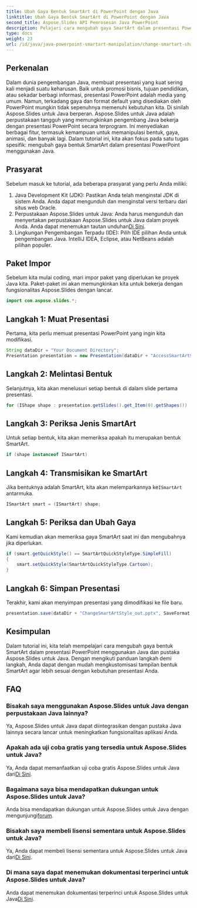 ```yaml
---
title: Ubah Gaya Bentuk SmartArt di PowerPoint dengan Java
linktitle: Ubah Gaya Bentuk SmartArt di PowerPoint dengan Java
second_title: Aspose.Slides API Pemrosesan Java PowerPoint
description: Pelajari cara mengubah gaya SmartArt dalam presentasi PowerPoint menggunakan Java dengan Aspose.Slides untuk Java. Tingkatkan presentasi Anda.
type: docs
weight: 23
url: /id/java/java-powerpoint-smartart-manipulation/change-smartart-shape-style-powerpoint-java/
---
```

## Perkenalan
Dalam dunia pengembangan Java, membuat presentasi yang kuat sering kali menjadi suatu keharusan. Baik untuk promosi bisnis, tujuan pendidikan, atau sekadar berbagi informasi, presentasi PowerPoint adalah media yang umum. Namun, terkadang gaya dan format default yang disediakan oleh PowerPoint mungkin tidak sepenuhnya memenuhi kebutuhan kita. Di sinilah Aspose.Slides untuk Java berperan.
Aspose.Slides untuk Java adalah perpustakaan tangguh yang memungkinkan pengembang Java bekerja dengan presentasi PowerPoint secara terprogram. Ini menyediakan berbagai fitur, termasuk kemampuan untuk memanipulasi bentuk, gaya, animasi, dan banyak lagi. Dalam tutorial ini, kita akan fokus pada satu tugas spesifik: mengubah gaya bentuk SmartArt dalam presentasi PowerPoint menggunakan Java.
## Prasyarat
Sebelum masuk ke tutorial, ada beberapa prasyarat yang perlu Anda miliki:
1. Java Development Kit (JDK): Pastikan Anda telah menginstal JDK di sistem Anda. Anda dapat mengunduh dan menginstal versi terbaru dari situs web Oracle.
2. Perpustakaan Aspose.Slides untuk Java: Anda harus mengunduh dan menyertakan perpustakaan Aspose.Slides untuk Java dalam proyek Anda. Anda dapat menemukan tautan unduhan[Di Sini](https://releases.aspose.com/slides/java/).
3. Lingkungan Pengembangan Terpadu (IDE): Pilih IDE pilihan Anda untuk pengembangan Java. IntelliJ IDEA, Eclipse, atau NetBeans adalah pilihan populer.

## Paket Impor
Sebelum kita mulai coding, mari impor paket yang diperlukan ke proyek Java kita. Paket-paket ini akan memungkinkan kita untuk bekerja dengan fungsionalitas Aspose.Slides dengan lancar.
```java
import com.aspose.slides.*;
```
## Langkah 1: Muat Presentasi
Pertama, kita perlu memuat presentasi PowerPoint yang ingin kita modifikasi.
```java
String dataDir = "Your Document Directory";
Presentation presentation = new Presentation(dataDir + "AccessSmartArtShape.pptx");
```
## Langkah 2: Melintasi Bentuk
Selanjutnya, kita akan menelusuri setiap bentuk di dalam slide pertama presentasi.
```java
for (IShape shape : presentation.getSlides().get_Item(0).getShapes())
```
## Langkah 3: Periksa Jenis SmartArt
Untuk setiap bentuk, kita akan memeriksa apakah itu merupakan bentuk SmartArt.
```java
if (shape instanceof ISmartArt)
```
## Langkah 4: Transmisikan ke SmartArt
 Jika bentuknya adalah SmartArt, kita akan melemparkannya ke`ISmartArt` antarmuka.
```java
ISmartArt smart = (ISmartArt) shape;
```
## Langkah 5: Periksa dan Ubah Gaya
Kami kemudian akan memeriksa gaya SmartArt saat ini dan mengubahnya jika diperlukan.
```java
if (smart.getQuickStyle() == SmartArtQuickStyleType.SimpleFill)
{
    smart.setQuickStyle(SmartArtQuickStyleType.Cartoon);
}
```
## Langkah 6: Simpan Presentasi
Terakhir, kami akan menyimpan presentasi yang dimodifikasi ke file baru.
```java
presentation.save(dataDir + "ChangeSmartArtStyle_out.pptx", SaveFormat.Pptx);
```

## Kesimpulan
Dalam tutorial ini, kita telah mempelajari cara mengubah gaya bentuk SmartArt dalam presentasi PowerPoint menggunakan Java dan pustaka Aspose.Slides untuk Java. Dengan mengikuti panduan langkah demi langkah, Anda dapat dengan mudah mengkustomisasi tampilan bentuk SmartArt agar lebih sesuai dengan kebutuhan presentasi Anda.
## FAQ
### Bisakah saya menggunakan Aspose.Slides untuk Java dengan perpustakaan Java lainnya?
Ya, Aspose.Slides untuk Java dapat diintegrasikan dengan pustaka Java lainnya secara lancar untuk meningkatkan fungsionalitas aplikasi Anda.
### Apakah ada uji coba gratis yang tersedia untuk Aspose.Slides untuk Java?
 Ya, Anda dapat memanfaatkan uji coba gratis Aspose.Slides untuk Java dari[Di Sini](https://releases.aspose.com/).
### Bagaimana saya bisa mendapatkan dukungan untuk Aspose.Slides untuk Java?
 Anda bisa mendapatkan dukungan untuk Aspose.Slides untuk Java dengan mengunjungi[forum](https://forum.aspose.com/c/slides/11).
### Bisakah saya membeli lisensi sementara untuk Aspose.Slides untuk Java?
 Ya, Anda dapat membeli lisensi sementara untuk Aspose.Slides untuk Java dari[Di Sini](https://purchase.aspose.com/temporary-license/).
### Di mana saya dapat menemukan dokumentasi terperinci untuk Aspose.Slides untuk Java?
 Anda dapat menemukan dokumentasi terperinci untuk Aspose.Slides untuk Java[Di Sini](https://reference.aspose.com/slides/java/).